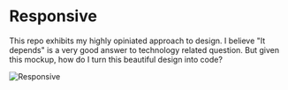 # Responsive

This repo exhibits my highly opiniated approach to design. I believe "It depends" is a very good answer to
technology related question. But given this mockup, how do I turn this beautiful design into code?

![Responsive](./public/images/responsive.jpg?raw=true "Image on the left is for desktop. Image on the right is for mobile.")
